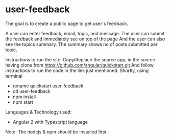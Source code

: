 # user-feedback
The goal is to create a public page to get user's feedback.

A user can enter feedback; email, topic, and message.
The user can submit the feedback and immediately see on top of the page
And the user can also see the topics summary. The summary shows no of posts submitted per topic.

Instructions to run the site:
Copy/Replace the source app, in the source having clone from
https://github.com/angular/quickstart.git
And follow instructions to run the code in the link just mentioned.
Shortly, using terminal
- rename quickstart user-feedback
- cd user-feedback
- npm install
- npm start
  
Languages & Technology used:
- Angular 2 with Typescript language

Note:
The nodejs & npm should be installed first.
